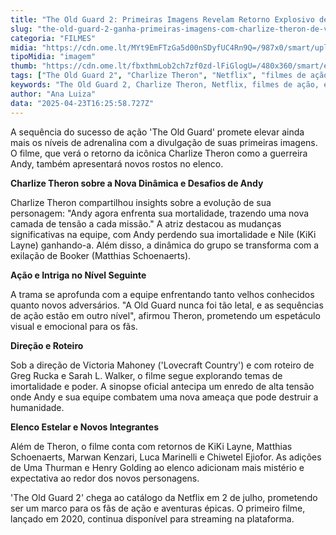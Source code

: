 ```yaml
---
title: "The Old Guard 2: Primeiras Imagens Revelam Retorno Explosivo de Charlize Theron"
slug: "the-old-guard-2-ganha-primeiras-imagens-com-charlize-theron-de-volta"
categoria: "FILMES"
midia: "https://cdn.ome.lt/MYt9EmFTzGa5d00nSDyfUC4Rn9Q=/987x0/smart/uploads/conteudo/fotos/OMELETE_CAPA_-_2025-04-23T123752.371.png"
tipoMidia: "imagem"
thumb: "https://cdn.ome.lt/fbxthmLob2ch7zf0zd-lFiGlogU=/480x360/smart/extras/conteudos/omelete_THUMB_-_2025-04-23T123740.322.png"
tags: ["The Old Guard 2", "Charlize Theron", "Netflix", "filmes de ação", "estreias Netflix", "Victoria Mahoney", "Greg Rucka", "KiKi Layne", "Matthias Schoenaerts"]
keywords: "The Old Guard 2, Charlize Theron, Netflix, filmes de ação, estreias Netflix, Victoria Mahoney, Greg Rucka, KiKi Layne, Matthias Schoenaerts"
author: "Ana Luiza"
data: "2025-04-23T16:25:58.727Z"
---
```


A sequência do sucesso de ação 'The Old Guard' promete elevar ainda mais os níveis de adrenalina com a divulgação de suas primeiras imagens. O filme, que verá o retorno da icônica Charlize Theron como a guerreira Andy, também apresentará novos rostos no elenco.

**Charlize Theron sobre a Nova Dinâmica e Desafios de Andy**

Charlize Theron compartilhou insights sobre a evolução de sua personagem: "Andy agora enfrenta sua mortalidade, trazendo uma nova camada de tensão a cada missão." A atriz destacou as mudanças significativas na equipe, com Andy perdendo sua imortalidade e Nile (KiKi Layne) ganhando-a. Além disso, a dinâmica do grupo se transforma com a exilação de Booker (Matthias Schoenaerts).

**Ação e Intriga no Nível Seguinte**

A trama se aprofunda com a equipe enfrentando tanto velhos conhecidos quanto novos adversários. "A Old Guard nunca foi tão letal, e as sequências de ação estão em outro nível", afirmou Theron, prometendo um espetáculo visual e emocional para os fãs.

**Direção e Roteiro**

Sob a direção de Victoria Mahoney ('Lovecraft Country') e com roteiro de Greg Rucka e Sarah L. Walker, o filme segue explorando temas de imortalidade e poder. A sinopse oficial antecipa um enredo de alta tensão onde Andy e sua equipe combatem uma nova ameaça que pode destruir a humanidade.

**Elenco Estelar e Novos Integrantes**

Além de Theron, o filme conta com retornos de KiKi Layne, Matthias Schoenaerts, Marwan Kenzari, Luca Marinelli e Chiwetel Ejiofor. As adições de Uma Thurman e Henry Golding ao elenco adicionam mais mistério e expectativa ao redor dos novos personagens.

'The Old Guard 2' chega ao catálogo da Netflix em 2 de julho, prometendo ser um marco para os fãs de ação e aventuras épicas. O primeiro filme, lançado em 2020, continua disponível para streaming na plataforma.